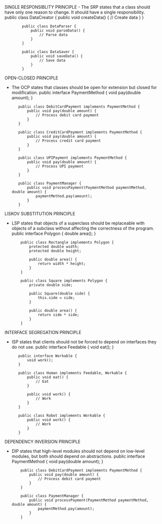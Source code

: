 SINGLE RESPONSIBLITY PRINCIPLE
    - The SRP states that a class should have only one reason to change. It should have a single responsibility. 
            public class DataCreator {
                public void createData() {
                    // Create data
                }
            }

            public class DataParser {
                public void parseData() {
                    // Parse data
                }
            }

            public class DataSaver {
                public void saveData() {
                    // Save data
                }
            }



OPEN-CLOSED PRINCIPLE
   - The OCP states that classes should be open for extension but closed for modification. 
            public interface PaymentMethod {
                void pay(double amount);
            }

            public class DebitCardPayment implements PaymentMethod {
                public void pay(double amount) {
                    // Process debit card payment
                }
            }

            public class CreditCardPayment implements PaymentMethod {
                public void pay(double amount) {
                    // Process credit card payment
                }
            }

            public class UPIPayment implements PaymentMethod {
                public void pay(double amount) {
                    // Process UPI payment
                }
            }

            public class PaymentManager {
                public void processPayment(PaymentMethod paymentMethod, double amount) {
                    paymentMethod.pay(amount);
                }
            }



LISKOV SUBSTITUTION PRINCIPLE
  - LSP states that objects of a superclass should be replaceable with objects of a subclass without affecting the correctness of the program.
            public interface Polygon {
                double area();
            }

            public class Rectangle implements Polygon {
                protected double width;
                protected double height;
                
                public double area() {
                    return width * height;
                }
            }

            public class Square implements Polygon {
                private double side;
                
                public Square(double side) {
                    this.side = side;
                }
                
                public double area() {
                    return side * side;
                }
            }


INTERFACE SEGREGATION PRINCIPLE
  -  ISP states that clients should not be forced to depend on interfaces they do not use. 
            public interface Feedable {
                void eat();
            }

            public interface Workable {
                void work();
            }

            public class Human implements Feedable, Workable {
                public void eat() {
                    // Eat
                }
                
                public void work() {
                    // Work
                }
            }

            public class Robot implements Workable {
                public void work() {
                    // Work
                }
            }



DEPENDENCY INVERSION PRINCIPLE
 -  DIP states that high-level modules should not depend on low-level modules, but both should depend on abstractions. 
            public interface PaymentMethod {
                void pay(double amount);
            }

            public class DebitCardPayment implements PaymentMethod {
                public void pay(double amount) {
                    // Process debit card payment
                }
            }

            public class PaymentManager {
                public void processPayment(PaymentMethod paymentMethod, double amount) {
                    paymentMethod.pay(amount);
                }
            }